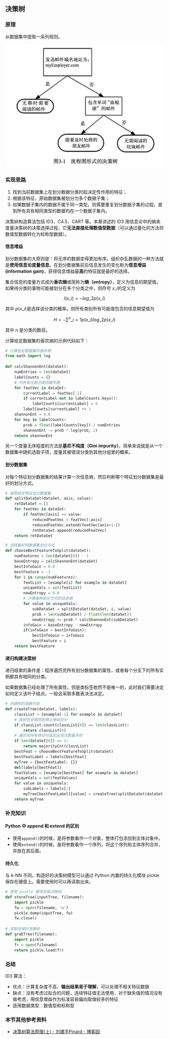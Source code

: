 ## 决策树

### 原理

从数据集中提取一系列规则。

![decision-tree](https://raw.githubusercontent.com/bighuang624/pic-repo/master/decision-tree.png)

### 实现思路

1. 找到当前数据集上在划分数据分类时起决定性作用的特征；
2. 根据该特征，原始数据集被划分为多个数据子集；
3. 如果数据子集内的数据不属于同一类型，则需要重复划分数据子集的过程，直到所有具有相同类型的数据均在一个数据子集内。

决策树构造算法包括 ID3、C4.5、CART 等。本章讲述的 ID3 用信息论中的熵来度量决策树的决策选择过程，它**无法直接处理数值型数据**（可以通过量化的方法将数值型数据转化为标称型数据）。

#### 信息增益

划分数据集的大原则是：将无序的数据变得更加有序。组织杂乱数据的一种方法就是**使用信息论度量信息**。在划分数据集前后信息发生的变化称为**信息增益(information gain)**，获得信息增益最**高**的特征就是最好的选择。

集合信息的度量方式成为**香农熵**或简称为**熵（entropy）**，定义为信息的期望值。如果待分类的事物可能被划分在多个分类之中，则符号 $x\_i$的定义为

$$l(x\_i) = -log\_2p(x\_i)$$

其中 $p(x\_i)$是选择该分类的概率。则所有类别所有可能值包含的信息期望值为

$$H = -\sum^n\_{i=1}p(x\_i)log\_2p(x\_i)$$

其中 n 是分类的数目。

计算给定数据集的香农熵的示例代码如下：

```py
# 计算给定数据集的香农熵
from math import log

def calcShannonEnt(dataSet):
    numEntries = len(dataSet)
    labelCounts = {}
    # 为所有可能分类创建字典
    for featVec in dataSet:
        currentLabel = featVec[-1]
        if currentLabel not in labelCounts.keys():
            labelCounts[currentLabel] = 0
        labelCounts[currentLabel] += 1
    shannonEnt = 0.0
    for key in labelCounts:
        prob = float(labelCounts[key]) / numEntries
        shannonEnt -= prob * log(prob, 2)
    return shannonEnt
```

另一个度量无序程度的方法是**基尼不纯度（Gini impurity）**，简单来说就是从一个数据集中随机选取子项，度量其被错误分类到其他分组里的概率。

#### 划分数据集

对每个特征划分数据集的结果计算一次信息熵，然后判断哪个特征划分数据集是最好的划分方式。

```py
# 按照给定特征划分数据集
def splitDataSet(dataSet, axis, value):
    retDataSet = []
    for featVec in dataSet:
        if featVec[axis] == value:
            reducedFeatVec = featVec[:axis]
            reducedFeatVec.extend(featVec[axis+1:])
            retDataSet.append(reducedFeatVec)
    return retDataSet
```

```py
# 选择最好的数据集划分方式
def chooseBestFeatureToSplit(dataSet):
    numFeatures = len(dataSet[0]) - 1
    baseEntropy = calcShannonEnt(dataSet)
    bestInfoGain = 0.0
    bestFeature = -1
    for i in range(numFeatures):
        featList = [example[i] for example in dataSet]
        uniqueVals = set(featList)
        newEntropy = 0.0
        # 计算每种划分方式的信息熵
        for value in uniqueVals:
            subDataSet = splitDataSet(dataSet, i, value)
            prob = len(subDataSet) / float(len(dataSet))
            newEntropy += prob * calcShannonEnt(subDataSet)
        infoGain = baseEntropy - newEntropy
        if(infoGain > bestInfoGain):
            bestInfoGain = infoGain
            bestFeature = i
    return bestFeature
```

#### 递归构建决策树

递归结束的条件是：程序遍历完所有划分数据集的属性，或者每个分支下的所有实例都具有相同的分类。

如果数据集已经处理了所有属性，但是类标签依然不是唯一的，此时我们需要决定如何定义该叶子结点。一般会采取多数表决法决定。

```py
# 创建树的函数代码
def createTree(dataSet, labels):
    classList = [example[-1] for example in dataSet]
    # 类别完全相同则停止继续划分
    if classList.count(classList[0]) == len(classList):
        return classList[0]
    # 遍历完所有特征时返回出现次数最多的
    if len(dataSet[0]) == 1:
        return majorityCnt(classList)
    bestFeat = chooseBestFeatureToSplit(dataSet)
    bestFeatLabel = labels[bestFeat]
    myTree = {bestFeatLabel: {}}
    del(labels[bestFeat])
    featValues = [example[bestFeat] for example in dataSet]
    uniqueVals = set(featValues)
    for value in uniqueVals:
        subLabels = labels[:]
        myTree[bestFeatLabel][value] = createTree(splitDataSet(dataSet, bestFeat, value), subLabels)
    return myTree
```

### 补充知识

#### Python 中 append 和 extend 的区别

* 使用`append()`的时候，是将参数看作一个对象，整体打包添加到主体对象中。
* 使用`extend()`的时候，是将参数看作一个序列，将这个序列和主体序列合并，并放在其后面。

#### 持久化

与 k-NN 不同，构造好的决策树模型可以通过 Python 内置的持久化模块 pickle 保存在硬盘上。需要使用时可以再读取出来。

```py
# 使用 pickle 模块存储决策树
def storeTree(inputTree, filename):
    import pickle
    fw = open(filename, 'w')
    pickle.dump(inputTree, fw)
    fw.close()

# 读取存储的决策树
def grabTree(filename):
    import pickle
    fr = open(filename)
    return pickle.load(fr)
```

### 总结

ID3 算法：

* 优点：计算复杂度不高，**输出结果易于理解**，可以处理不相关特征数据
* 缺点：没有考虑过拟合的问题，连续特征值无法使用，对于缺失值的情况没有做考虑，用信息增益作为标准容易偏向取值较多的特征
* 适用数据类型：数值型和标称型

### 本节其他参考资料

* [决策树算法原理(上) - 刘建平Pinard - 博客园](http://www.cnblogs.com/pinard/p/6050306.html)

<script type="text/x-mathjax-config">
 MathJax.Hub.Config({
   tex2jax: {inlineMath: [ ['$', '$'] ],
         displayMath: [ ['$$', '$$']]}
 });
</script>

<script src="https://cdn.bootcss.com/mathjax/2.7.4/latest.js?config=default"></script>
